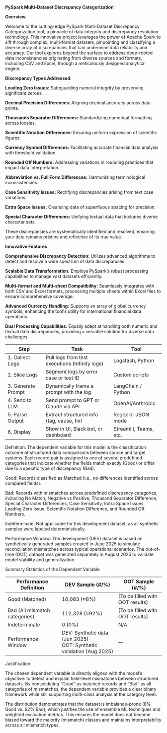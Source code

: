 **PySpark Multi-Dataset Discrepancy Categorization**

**Overview**

Welcome to the cutting-edge PySpark Multi-Dataset Discrepancy Categorization tool, a pinnacle of data integrity and discrepancy resolution technology. This innovative project leverages the power of Apache Spark to sift through complex, multi-format datasets, pinpointing and classifying a diverse array of discrepancies that can undermine data reliability and accuracy. Our tool explores beyond the surface to address deep-rooted data inconsistencies originating from diverse sources and formats, including CSV and Excel, through a meticulously designed analytical engine.


**Discrepancy Types Addressed:**

**Leading Zero Issues:** Safeguarding numeral integrity by preserving significant zeroes.

**Decimal Precision Differences**: Aligning decimal accuracy across data points.

**Thousands Separator Differences:** Standardizing numerical formatting across locales.

**Scientific Notation Differences:** Ensuring uniform expression of scientific figures.

**Currency Symbol Differences:** Facilitating accurate financial data analysis with threshold validation.

**Rounded Off Numbers:** Addressing variations in rounding practices that impact data interpretation.

**Abbreviation vs. Full Form Differences:** Harmonizing terminological inconsistencies.

**Case Sensitivity Issues:** Rectifying discrepancies arising from text case variations.

**Extra Space Issues:** Cleansing data of superfluous spacing for precision.

**Special Character Differences:** Unifying textual data that includes diverse character sets.

These discrepancies are systematically identified and resolved, ensuring your data remains pristine and reflective of its true value.

**Innovative Features**

**Comprehensive Discrepancy Detection:** Utilizes advanced algorithms to detect and resolve a wide spectrum of data discrepancies.

**Scalable Data Transformation:** Employs PySpark’s robust processing capabilities to manage vast datasets efficiently.

**Multi-format and Multi-sheet Compatibility:** Seamlessly integrates with both CSV and Excel formats, processing multiple sheets within Excel files to ensure comprehensive coverage.

**Advanced Currency Handling:** Supports an array of global currency symbols, enhancing the tool's utility for international financial data operations.

**Dual Processing Capabilities:** Equally adept at handling both numeric and textual data discrepancies, providing a versatile solution for diverse data challenges.


| Step               | Task                                           | Tool                   |
| ------------------ | ---------------------------------------------- | ---------------------- |
| 1. Collect Logs    | Pull logs from test executions (Infinity logs) | Logstash, Python       |
| 2. Slice Logs      | Segment logs by error case or test ID          | Custom scripts         |
| 3. Generate Prompt | Dynamically frame a prompt with the log        | LangChain / Python     |
| 4. Send to LLM     | Send prompt to GPT or Claude via API           | OpenAI/Anthropic       |
| 5. Parse Output    | Extract structured info (tag, cause, fix)      | Regex or JSON mode     |
| 6. Display         | Show in UI, Slack bot, or dashboard            | Streamlit, Teams, etc. |

Definition:
The dependent variable for this model is the classification outcome of structured data comparisons between source and target systems. Each record pair is assigned to one of several predefined categories that indicate whether the fields match exactly (Good) or differ due to a specific type of discrepancy (Bad).

Good: Records classified as Matched (i.e., no differences identified across compared fields).

Bad: Records with mismatches across predefined discrepancy categories, including No Match, Negative vs Positive, Thousand Separator Difference, Special Character Differences, Case Sensitivity, Extra Space Issues, Leading Zero Issue, Scientific Notation Difference, and Rounded Off Numbers.

Indeterminate: Not applicable for this development dataset, as all synthetic samples were labeled deterministically.

Performance Window:
The development (DEV) dataset is based on synthetically generated samples created in June 2025 to simulate reconciliation mismatches across typical operational scenarios. The out-of-time (OOT) dataset was generated separately in August 2025 to validate model stability and generalization.

Summary Statistics of the Dependent Variable

| Performance Definition        | DEV Sample (#/%)                                                       | OOT Sample (#/%)                 |
| ----------------------------- | ---------------------------------------------------------------------- | -------------------------------- |
| Good (Matched)                | 10,083 (≈8%)                                                           | \[To be filled with OOT results] |
| Bad (All mismatch categories) | 112,328 (≈92%)                                                         | \[To be filled with OOT results] |
| Indeterminate                 | 0 (0%)                                                                 | N/A                              |
| Performance Window            | DEV: Synthetic data (Jun 2025)<br>OOT: Synthetic validation (Aug 2025) | —                                |


Justification

The chosen dependent variable is directly aligned with the model’s objective: to detect and explain field-level mismatches between structured datasets. By consolidating “Good” as matched records and “Bad” as all categories of mismatches, the dependent variable provides a clear binary framework while still supporting multi-class analysis at the category level.

The distribution demonstrates that the dataset is imbalance-prone (8% Good vs. 92% Bad), which justifies the use of ensemble ML techniques and weighted evaluation metrics. This ensures the model does not become biased toward the majority (mismatch) classes and maintains interpretability across all mismatch types.
